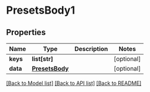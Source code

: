 # PresetsBody1

## Properties
Name | Type | Description | Notes
------------ | ------------- | ------------- | -------------
**keys** | **list[str]** |  | [optional] 
**data** | [**PresetsBody**](PresetsBody.md) |  | [optional] 

[[Back to Model list]](../README.md#documentation-for-models) [[Back to API list]](../README.md#documentation-for-api-endpoints) [[Back to README]](../README.md)

